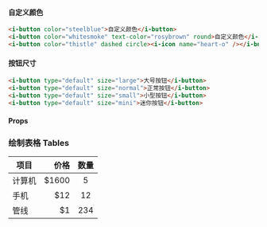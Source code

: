 

#### 自定义颜色

```html 
<i-button color="steelblue">自定义颜色</i-button>
<i-button color="whitesmoke" text-color="rosybrown" round>自定义颜色</i-button>
<i-button color="thistle" dashed circle><i-icon name="heart-o" /></i-button>
```

#### 按钮尺寸

```html 
<i-button type="default" size="large">大号按钮</i-button>
<i-button type="default" size="normal">正常按钮</i-button>
<i-button type="default" size="small">小型按钮</i-button>
<i-button type="default" size="mini">迷你按钮</i-button>
```

#### Props



### 绘制表格 Tables

| 项目        | 价格   |  数量  |
| --------   | -----:  | :----:  |
| 计算机      | $1600   |   5     |
| 手机        |   $12   |   12   |
| 管线        |    $1    |  234  |
